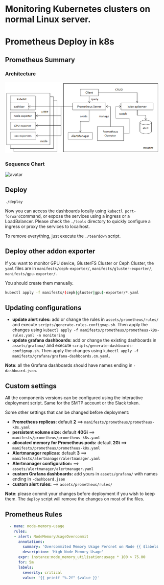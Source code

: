 Monitoring Kubernetes clusters on normal Linux server.
===

# Prometheus Deploy in k8s

## Prometheus Summary

### Architecture

![avatar](arch.png)

### Sequence Chart

![avatar](prometheus-sc.png)

## Deploy

    ./deploy

Now you can access the dashboards locally using `kubectl port-forward`command, or expose the services using a ingress or a LoadBalancer. Please check the `./tools` directory to quickly configure a ingress or proxy the services to localhost.

To remove everything, just execute the `./teardown` script.


## Deploy other addon exporter

If you want to monitor GPU device, GlusterFS Cluster or Ceph Cluster, the `yaml` files are in `manifests/ceph-exporter/`, `manifests/gluster-exporter/`, `manifests/gpu-exporter/`.

You should create them manually.

```sh
kubectl apply -f manifests/(ceph|gluster|gpu)-exporter/*.yaml
```

## Updating configurations

  * **update alert rules:** add or change the rules in `assets/prometheus/rules/` and execute `scripts/generate-rules-configmap.sh`. Then apply the changes using `kubectl apply -f manifests/prometheus/prometheus-k8s-rules.yaml -n monitoring`
  * **update grafana dashboards:** add or change the existing dashboards in `assets/grafana/` and execute `scripts/generate-dashboards-configmap.sh`. Then apply the changes using `kubectl apply -f manifests/grafana/grafana-dashboards.cm.yaml`.

**Note:** all the Grafana dashboards should have names ending in `-dashboard.json`.

## Custom settings

All the components versions can be configured using the interactive deployment script. Same for the SMTP account or the Slack token.

Some other settings that can be changed before deployment:
  * **Prometheus replicas:** default **2** ==> `manifests/prometheus/prometheus-k8s.yaml`
  * **persistent volume size:** default **40Gi** ==> `manifests/prometheus/prometheus-k8s.yaml`
  * **allocated memory for Prometheus pods:** default **2Gi** ==> `manifests/prometheus/prometheus-k8s.yaml`
  * **Alertmanager replicas:** default **3** ==> `manifests/alertmanager/alertmanager.yaml`
  * **Alertmanager configuration:** ==> `assets/alertmanager/alertmanager.yaml`
  * **custom Grafana dashboards:** add yours in `assets/grafana/` with names ending in `-dashboard.json`
  * **custom alert rules:**  ==> `assets/prometheus/rules/`

**Note:** please commit your changes before deployment if you wish to keep them. The `deploy` script will remove the changes on most of the files.

## Prometheus Rules

```yaml
  - name: node-memory-usage
    rules:
    - alert: NodeMemoryUsageOvercommit
      annotations:
        summary: 'Overcommited Memory Usage Percnet on Node {{ $labels.instance }} for Some Time (current value: {{ printf "%.2f" $value }}%)'
        description: 'High Node Memory Usage'
      expr: instance:node_memory_utilisation:usage * 100 > 75.00         #PromQL expression
      for: 5m
      labels:
        severity: critical                                               #alert level, can be user-defined
        value: '{{ printf "%.2f" $value }}'
```
